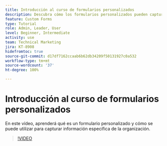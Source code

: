 ```yaml
---
title: Introducción al curso de formularios personalizados
description: Descubra cómo los formularios personalizados pueden capturar información específica de la organización.
feature: Custom Forms
type: Tutorial
role: Admin, Leader, User
level: Beginner, Intermediate
activity: use
team: Technical Marketing
jira: KT-8908
hidefromtoc: true
source-git-commit: d17df7162ccaab6b62db34209f50131927c0a532
workflow-type: tm+mt
source-wordcount: '37'
ht-degree: 100%

---
```


# Introducción al curso de formularios personalizados

En este vídeo, aprenderá qué es un formulario personalizado y cómo se puede utilizar para capturar información específica de la organización.

>[!VIDEO](https://video.tv.adobe.com/v/335171/?quality=12&learn=on&enablevpops)
